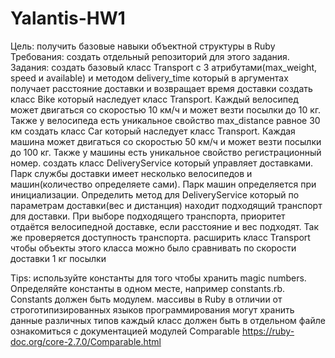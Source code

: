 # Yalantis-HW1

Цель: получить базовые навыки объектной структуры в Ruby
Требования: создать отдельный репозиторий для этого задания. 
Задания: 
создать базовый класс Transport c 3 атрибутами(max_weight, speed и available) и методом delivery_time который в аргументах получает расстояние доставки и возвращает время доставки
создать класс Bike который наследует класс Transport. Каждый велосипед может двигаться со скоростью 10 км/ч и может везти посылки до 10 кг. Также у велосипеда есть уникальное свойство max_distance равное 30 км 
создать класс Car который наследует класс Transport. Каждая машина может двигаться со скоростью 50 км/ч и может везти посылки до 100 кг. Также у машины есть уникальное свойство регистрационный номер.
создать класс DeliveryService который управляет доставками. Парк службы доставки имеет несколько велосипедов и машин(количество определяете сами). Парк машин определяется при инициализации. 
Определить метод для DeliveryService который по параметрам доставки(вес и дистанция) находит подходящий транспорт для доставки. При выборе подходящего транспорта, приоритет отдаётся велосипедной доставке, если расстояние и вес подходят. Так же проверяется доступность транспорта.
расширить класс Transport чтобы объекты этого класса можно было сравнивать по скорости доставки 1 кг посылки 

Tips:
используйте константы для того чтобы хранить magic numbers. Определяйте константы в одном месте, например constants.rb. Constants должен быть модулем.
массивы в Ruby в отличии от строготипизированных языков программирования могут хранить данные различных типов
каждый класс должен быть в отдельном файле
ознакомиться с документацией модулей Comparable
https://ruby-doc.org/core-2.7.0/Comparable.html
